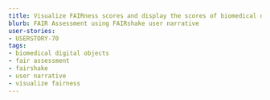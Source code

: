 ```yaml
---
title: Visualize FAIRness scores and display the scores of biomedical digital objects on your websites.
blurb: FAIR Assessment using FAIRshake user narrative
user-stories:
- USERSTORY-70
tags:
- biomedical digital objects
- fair assessment
- fairshake
- user narrative
- visualize fairness
---
```

